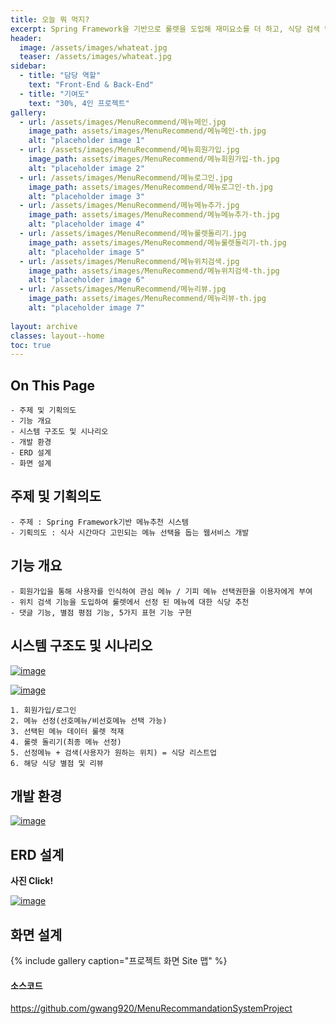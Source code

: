 ```yaml
---
title: 오늘 뭐 먹지?
excerpt: Spring Framework을 기반으로 룰렛을 도입해 재미요소를 더 하고, 식당 검색 및 평점/리뷰 기능을 도입해 식당을 추천해주는 웹 서비스
header:
  image: /assets/images/whateat.jpg
  teaser: /assets/images/whateat.jpg
sidebar:
  - title: "담당 역할"
    text: "Front-End & Back-End"
  - title: "기여도"
    text: "30%, 4인 프로젝트"
gallery:
  - url: /assets/images/MenuRecommend/메뉴메인.jpg
    image_path: assets/images/MenuRecommend/메뉴메인-th.jpg
    alt: "placeholder image 1"
  - url: /assets/images/MenuRecommend/메뉴회원가입.jpg
    image_path: assets/images/MenuRecommend/메뉴회원가입-th.jpg
    alt: "placeholder image 2"
  - url: /assets/images/MenuRecommend/메뉴로그인.jpg
    image_path: assets/images/MenuRecommend/메뉴로그인-th.jpg
    alt: "placeholder image 3"
  - url: /assets/images/MenuRecommend/메뉴메뉴추가.jpg
    image_path: assets/images/MenuRecommend/메뉴메뉴추가-th.jpg
    alt: "placeholder image 4"
  - url: /assets/images/MenuRecommend/메뉴룰렛돌리기.jpg
    image_path: assets/images/MenuRecommend/메뉴룰렛돌리기-th.jpg
    alt: "placeholder image 5"
  - url: /assets/images/MenuRecommend/메뉴위치검색.jpg
    image_path: assets/images/MenuRecommend/메뉴위치검색-th.jpg
    alt: "placeholder image 6"
  - url: /assets/images/MenuRecommend/메뉴리뷰.jpg
    image_path: assets/images/MenuRecommend/메뉴리뷰-th.jpg
    alt: "placeholder image 7"
  
layout: archive
classes: layout--home
toc: true
---
```




## On This Page

```
- 주제 및 기획의도
- 기능 개요
- 시스템 구조도 및 시나리오
- 개발 환경
- ERD 설계
- 화면 설계
```





## 주제 및 기획의도

```
- 주제 : Spring Framework기반 메뉴추천 시스템
- 기획의도 : 식사 시간마다 고민되는 메뉴 선택을 돕는 웹서비스 개발
```





## 기능 개요

```
- 회원가입을 통해 사용자를 인식하여 관심 메뉴 / 기피 메뉴 선택권한을 이용자에게 부여
- 위치 검색 기능을 도입하여 룰렛에서 선정 된 메뉴에 대한 식당 추천
- 댓글 기능, 별점 평점 기능, 5가지 표현 기능 구현
```





## 시스템 구조도 및 시나리오

[![image](https://user-images.githubusercontent.com/49560745/101629531-d9ca8180-3a64-11eb-9787-5cfe40075abd.png)](https://user-images.githubusercontent.com/49560745/101629531-d9ca8180-3a64-11eb-9787-5cfe40075abd.png)

[![image](https://user-images.githubusercontent.com/49560745/102046855-861eb600-3e1f-11eb-91fa-54911180a94c.png)](https://user-images.githubusercontent.com/49560745/102046855-861eb600-3e1f-11eb-91fa-54911180a94c.png)

```
1. 회원가입/로그인
2. 메뉴 선정(선호메뉴/비선호메뉴 선택 가능)
3. 선택된 메뉴 데이터 룰렛 적재
4. 룰렛 돌리기(최종 메뉴 선정)
5. 선정메뉴 + 검색(사용자가 원하는 위치) = 식당 리스트업
6. 해당 식당 별점 및 리뷰
```





## 개발 환경

[![image](https://user-images.githubusercontent.com/49560745/101629583-efd84200-3a64-11eb-9793-8a3312ee1664.png)](https://user-images.githubusercontent.com/49560745/101629583-efd84200-3a64-11eb-9793-8a3312ee1664.png)



## ERD 설계

**사진 Click!**

[![image](https://user-images.githubusercontent.com/49560745/101631109-2dd66580-3a67-11eb-8ee2-5a6c955b6d58.png)](https://user-images.githubusercontent.com/49560745/101631109-2dd66580-3a67-11eb-8ee2-5a6c955b6d58.png)

## 화면 설계

{% include gallery caption="프로젝트 화면 Site 맵" %}

#### 소스코드

https://github.com/gwang920/MenuRecommandationSystemProject